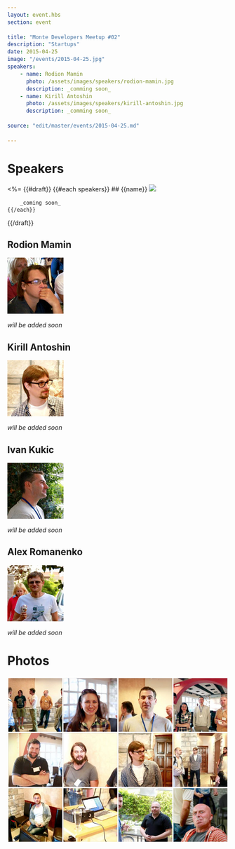 ```yaml
---
layout: event.hbs
section: event

title: "Monte Developers Meetup #02"
description: "Startups"
date: 2015-04-25
image: "/events/2015-04-25.jpg"
speakers:
    - name: Rodion Mamin
      photo: /assets/images/speakers/rodion-mamin.jpg
      description: _comming soon_
    - name: Kirill Antoshin
      photo: /assets/images/speakers/kirill-antoshin.jpg
      description: _comming soon_

source: "edit/master/events/2015-04-25.md"

---
```


# Speakers

<%=
{{#draft}}
    {{#each speakers}}
        ## {{name}}
        ![]({{photo}})

        _coming soon_
    {{/each}}
{{/draft}}


## Rodion Mamin

![](/assets/images/speakers/rodion-mamin.jpg)

_will be added soon_

## Kirill Antoshin
![](/assets/images/speakers/kirill-antoshin.jpg)

_will be added soon_
 
## Ivan Kukic
![](/assets/images/speakers/ivan-kukic.jpg)

_will be added soon_

## Alex Romanenko
![](/assets/images/speakers/alex-romanenko.jpg)

_will be added soon_

# Photos

[![](/events/2015-04-25-fb-photos.jpg)](https://www.facebook.com/media/set/?set=pcb.677403152388651&type=1)
